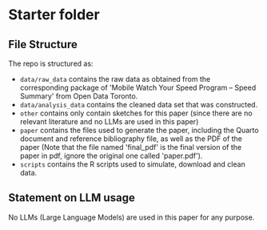 # Starter folder

## File Structure

The repo is structured as:

-   `data/raw_data` contains the raw data as obtained from the corresponding package of 'Mobile Watch Your Speed Program – Speed Summary' from Open Data Toronto.
-   `data/analysis_data` contains the cleaned data set that was constructed.
-   `other` contains only contain sketches for this paper (since there are no relevant literature and no LLMs are used in this paper)
-   `paper` contains the files used to generate the paper, including the Quarto document and reference bibliography file, as well as the PDF of the paper (Note that the file named 'final_pdf' is the final version of the paper in pdf, ignore the original one called 'paper.pdf'). 
-   `scripts` contains the R scripts used to simulate, download and clean data.

## Statement on LLM usage

No LLMs (Large Language Models) are used in this paper for any purpose.
